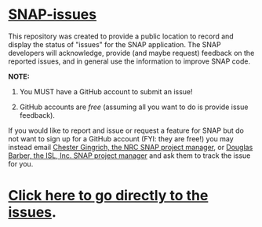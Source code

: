 # [SNAP-issues](https://github.com/NRC-Research/SNAP-issues/issues)

This repository was created to provide a public location to record and display the status of "issues" for the SNAP application.  The SNAP developers will acknowledge, provide (and maybe request) feedback on the reported issues, and in general use the information to improve SNAP code.

**NOTE:** 
1. You MUST have a GitHub account to submit an issue!  

2. GitHub accounts are *free* (assuming all you want to do is provide issue feedback).

If you would like to report and issue or request a feature for SNAP but do not want to sign up for a GitHub account (FYI: they are free!) you may instead email [Chester Gingrich, the NRC SNAP project manager](mailto:Chester.Gingrich@nrc.gov?subject=SNAP%20issue%20request%20via%20GitHub), or  [Douglas Barber, the ISL, Inc. SNAP project manager](mailto:dbarber@islinc.com?subject=SNAP%20issue%20request%20via%20GitHub) and ask them to track the issue for you.

# [Click here to go directly to the issues](https://github.com/NRC-Research/SNAP-issues/issues).
